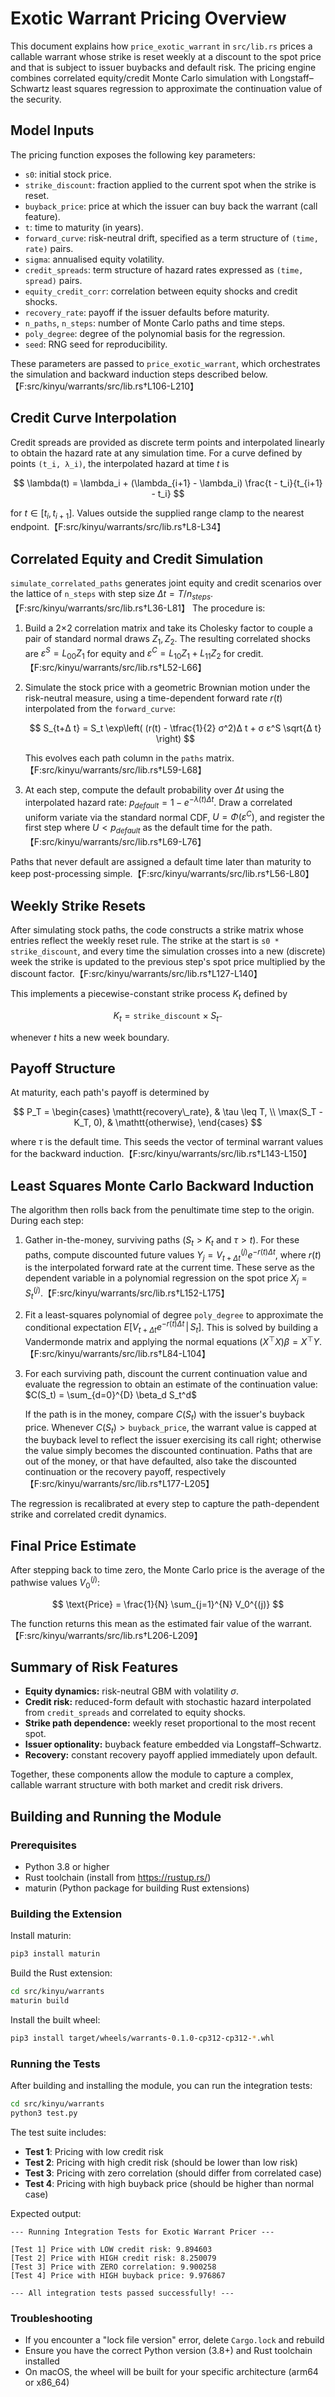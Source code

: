 # Exotic Warrant Pricing Overview

This document explains how `price_exotic_warrant` in `src/lib.rs` prices a callable
warrant whose strike is reset weekly at a discount to the spot price and that is
subject to issuer buybacks and default risk. The pricing engine combines
correlated equity/credit Monte Carlo simulation with Longstaff–Schwartz least
squares regression to approximate the continuation value of the security.

## Model Inputs

The pricing function exposes the following key parameters:

- `s0`: initial stock price.
- `strike_discount`: fraction applied to the current spot when the strike is reset.
- `buyback_price`: price at which the issuer can buy back the warrant (call feature).
- `t`: time to maturity (in years).
- `forward_curve`: risk-neutral drift, specified as a term structure of `(time, rate)` pairs.
- `sigma`: annualised equity volatility.
- `credit_spreads`: term structure of hazard rates expressed as `(time, spread)` pairs.
- `equity_credit_corr`: correlation between equity shocks and credit shocks.
- `recovery_rate`: payoff if the issuer defaults before maturity.
- `n_paths`, `n_steps`: number of Monte Carlo paths and time steps.
- `poly_degree`: degree of the polynomial basis for the regression.
- `seed`: RNG seed for reproducibility.

These parameters are passed to `price_exotic_warrant`, which orchestrates the
simulation and backward induction steps described below.【F:src/kinyu/warrants/src/lib.rs†L106-L210】

## Credit Curve Interpolation

Credit spreads are provided as discrete term points and interpolated linearly to
obtain the hazard rate at any simulation time. For a curve defined by points
`(t_i, λ_i)`, the interpolated hazard at time $t$ is

$$
\lambda(t) = \lambda_i + (\lambda_{i+1} - \lambda_i) \frac{t - t_i}{t_{i+1} - t_i}
$$

for $t \in [t_i, t_{i+1}]$. Values outside the supplied range clamp to the
nearest endpoint.【F:src/kinyu/warrants/src/lib.rs†L8-L34】

## Correlated Equity and Credit Simulation

`simulate_correlated_paths` generates joint equity and credit scenarios over the
lattice of `n_steps` with step size $\Delta t = T / n_{steps}$.【F:src/kinyu/warrants/src/lib.rs†L36-L81】 The procedure is:

1. Build a 2×2 correlation matrix and take its Cholesky factor to couple a pair
   of standard normal draws $Z_1, Z_2$. The resulting correlated shocks are
   $ε^S = L_{00} Z_1$ for equity and $ε^C = L_{10} Z_1 + L_{11} Z_2$ for credit.【F:src/kinyu/warrants/src/lib.rs†L52-L66】
2. Simulate the stock price with a geometric Brownian motion under the
   risk-neutral measure, using a time-dependent forward rate $r(t)$ interpolated
   from the `forward_curve`:

   $$
   S_{t+Δ t} = S_t \exp\left( (r(t) - \tfrac{1}{2} σ^2)Δ t + σ ε^S \sqrt{Δ t} \right)
   $$

   This evolves each path column in the `paths` matrix.【F:src/kinyu/warrants/src/lib.rs†L59-L68】
3. At each step, compute the default probability over $Δ t$ using the
   interpolated hazard rate: $p_{default} = 1 - e^{-λ(t) Δ t}$. Draw a
   correlated uniform variate via the standard normal CDF, $U = Φ(ε^C)$, and
   register the first step where $U < p_{default}$ as the default time for the path.【F:src/kinyu/warrants/src/lib.rs†L69-L76】

Paths that never default are assigned a default time later than maturity to keep
post-processing simple.【F:src/kinyu/warrants/src/lib.rs†L56-L80】

## Weekly Strike Resets

After simulating stock paths, the code constructs a strike matrix whose entries
reflect the weekly reset rule. The strike at the start is `s0 * strike_discount`,
and every time the simulation crosses into a new (discrete) week the strike is
updated to the previous step's spot price multiplied by the discount factor.【F:src/kinyu/warrants/src/lib.rs†L127-L140】

This implements a piecewise-constant strike process $K_t$ defined by

$$
K_t = \mathtt{strike\_discount} \times S_{t^-}
$$


whenever $t$ hits a new week boundary.

## Payoff Structure

At maturity, each path's payoff is determined by

$$
P_T = 
\begin{cases}
\mathtt{recovery\_rate}, & \tau \leq T, \\
\max(S_T - K_T, 0), & \mathtt{otherwise},
\end{cases}
$$

where $\tau$ is the default time. This seeds the vector of terminal warrant
values for the backward induction.【F:src/kinyu/warrants/src/lib.rs†L143-L150】

## Least Squares Monte Carlo Backward Induction

The algorithm then rolls back from the penultimate time step to the origin.
During each step:

1. Gather in-the-money, surviving paths ($S_t > K_t$ and $\tau > t$). For
   these paths, compute discounted future values $Y_j = V_{t+Δ t}^{(j)} e^{-r(t) Δ t}$,
   where $r(t)$ is the interpolated forward rate at the current time. These serve
   as the dependent variable in a polynomial regression on the spot price $X_j = S_t^{(j)}$.【F:src/kinyu/warrants/src/lib.rs†L152-L175】
2. Fit a least-squares polynomial of degree `poly_degree` to approximate the
   conditional expectation $E[V_{t+Δ t} e^{-r(t) Δ t} \,|\, S_t]$. This is solved by
   building a Vandermonde matrix and applying the normal equations
   $(X^\top X) \beta = X^\top Y$.【F:src/kinyu/warrants/src/lib.rs†L84-L104】
3. For each surviving path, discount the current continuation value and evaluate
   the regression to obtain an estimate of the continuation value: $C(S_t) = \sum_{d=0}^{D} \beta_d S_t^d$

   If the path is in the money, compare $C(S_t)$ with the issuer's buyback
   price. Whenever $C(S_t) > \mathtt{buyback\_price}$, the warrant value is
   capped at the buyback level to reflect the issuer exercising its call right; otherwise
   the value simply becomes the discounted continuation. Paths that are out of the
   money, or that have defaulted, also take the discounted continuation or the
   recovery payoff, respectively【F:src/kinyu/warrants/src/lib.rs†L177-L205】

The regression is recalibrated at every step to capture the path-dependent
strike and correlated credit dynamics.

## Final Price Estimate

After stepping back to time zero, the Monte Carlo price is the average of the
pathwise values $V_0^{(j)}$:

$$
\text{Price} = \frac{1}{N} \sum_{j=1}^{N} V_0^{(j)}
$$

The function returns this mean as the estimated fair value of the warrant.【F:src/kinyu/warrants/src/lib.rs†L206-L209】

## Summary of Risk Features

- **Equity dynamics:** risk-neutral GBM with volatility $σ$.
- **Credit risk:** reduced-form default with stochastic hazard interpolated from
  `credit_spreads` and correlated to equity shocks.
- **Strike path dependence:** weekly reset proportional to the most recent spot.
- **Issuer optionality:** buyback feature embedded via Longstaff–Schwartz.
- **Recovery:** constant recovery payoff applied immediately upon default.

Together, these components allow the module to capture a complex, callable
warrant structure with both market and credit risk drivers.

## Building and Running the Module

### Prerequisites

- Python 3.8 or higher
- Rust toolchain (install from https://rustup.rs/)
- maturin (Python package for building Rust extensions)

### Building the Extension

Install maturin:

```bash
pip3 install maturin
```

Build the Rust extension:

```bash
cd src/kinyu/warrants
maturin build
```

Install the built wheel:

```bash
pip3 install target/wheels/warrants-0.1.0-cp312-cp312-*.whl
```

### Running the Tests

After building and installing the module, you can run the integration tests:

```bash
cd src/kinyu/warrants
python3 test.py
```

The test suite includes:
- **Test 1**: Pricing with low credit risk
- **Test 2**: Pricing with high credit risk (should be lower than low risk)
- **Test 3**: Pricing with zero correlation (should differ from correlated case)
- **Test 4**: Pricing with high buyback price (should be higher than normal case)

Expected output:
```
--- Running Integration Tests for Exotic Warrant Pricer ---

[Test 1] Price with LOW credit risk: 9.894603
[Test 2] Price with HIGH credit risk: 8.250079
[Test 3] Price with ZERO correlation: 9.900258
[Test 4] Price with HIGH buyback price: 9.976867

--- All integration tests passed successfully! ---
```

### Troubleshooting

- If you encounter a "lock file version" error, delete `Cargo.lock` and rebuild
- Ensure you have the correct Python version (3.8+) and Rust toolchain installed
- On macOS, the wheel will be built for your specific architecture (arm64 or x86_64)
